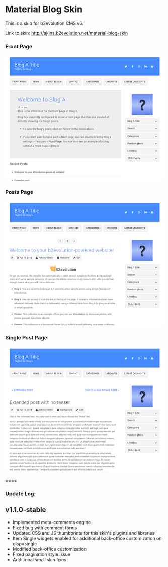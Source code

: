 # Material Blog Skin

This is a skin for b2evolution CMS v6.

Link to skin: http://skins.b2evolution.net/material-blog-skin

### Front Page

![disp=front](skinshot_front.jpg)

### Posts Page

![disp=posts](skinshot_posts.jpg)

### Single Post Page

![disp=single](skinshot_single.jpg)

====

### Update Log:

## v1.1.0-stable
- Implemented meta-comments engine
- Fixed bug with comment forms
- Updated CSS and JS thumbprints for this skin's plugins and libraries
- Item Single widgets enabled for additional back-office customization on disp=single
- Modified back-office customization
- Fixed pagination style issue
- Additional small skin fixes